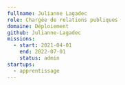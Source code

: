 ```yaml
---
fullname: Julianne Lagadec
role: Chargée de relations publiques
domaine: Déploiement
github: Julianne-Lagadec
missions:
  - start: 2021-04-01
    end: 2022-07-01
    status: admin
startups:
  - apprentissage
---
```

